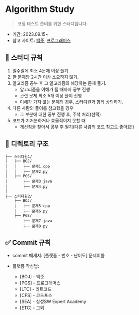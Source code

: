 # Algorithm Study
> 코딩 테스트 준비를 위한 스터디입니다.

- 기간: 2023.09.15~
- 참고 사이트: [백준](https://www.acmicpc.net/), [프로그래머스](https://programmers.co.kr/learn/challenges)


##  🚩 스터디 규칙
1. 일주일에 최소 4문제 이상 풀기.
2. 한 문제당 2시간 이상 소요하지 않기.
3. 알고리즘 공부 후 그 알고리즘의 해당하는 문제 풀기.
   - 알고리즘을 이해가 될 때까지 공부 진행
   - 관련 문제 최소 5개 이상 풀이 진행
   - 이해가 가지 않는 문제의 경우, 스터디원과 함께 상의하기.
4. 다른 사람의 풀이를 참고했을 경우
   - 그 부분에 대한 공부 진행 후, 주석 처리(선택)
5. 코드가 지저분하거나 효율적이지 못할 때
   - 개선점을 찾아서 공부 후 필기(다른 사람의 코드 참고도 좋아요!)

##  📁 디렉토리 구조
```
├── 스터디원1/  
│   ├── BOJ/  
│   │   ├── 문제1.cpp  
│   │   ├── 문제2.py  
│   ├── PGS/  
│       ├── 문제3.java  
│       ├── 문제4.py  
|
├── 스터디원2/  
    ├── BOJ/  
    │   ├── 문제5.cpp  
    │   ├── 문제6.py  
    ├── PGS/  
        ├── 문제7.java  
        ├── 문제8.py  

```


## ✅ Commit 규칙
- commit 메세지: [플랫폼 - 번호 - 난이도] 문제이름

- 플랫폼 작성법: 
  * [BOJ] - 백준 
  * [PGS] - 프로그래머스
  * [LTC] - 리트코드
  * [CFS] - 코드포스
  * [SEA] - 삼성SW Expert Academy
  * [ETC] - 그외
